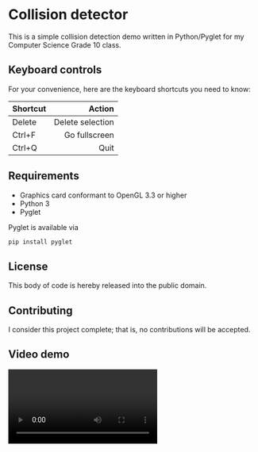 # Collision detector

This is a simple collision detection demo written in Python/Pyglet for my Computer Science Grade 10 class.

## Keyboard controls

For your convenience, here are the keyboard shortcuts you need to know:

| Shortcut | Action |
| -------- | ------:|
| Delete   | Delete selection |
| Ctrl+F   | Go fullscreen |
| Ctrl+Q   | Quit |

## Requirements

- Graphics card conformant to OpenGL 3.3 or higher
- Python 3
- Pyglet

Pyglet is available via

```sh
pip install pyglet
```

## License
This body of code is hereby released into the public domain.

## Contributing
I consider this project complete; that is, no contributions will be accepted.

## Video demo
![Video demo](/demo/demo.webm)
